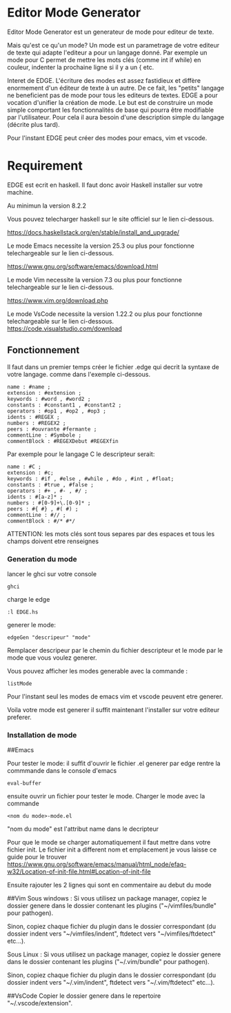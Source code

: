 # Editor Mode Generator


Editor Mode Generator est un generateur de mode pour editeur de texte.

Mais qu'est ce qu'un mode?
Un mode est un parametrage de votre editeur de texte qui adapte l'editeur a pour un langage donné.
Par exemple un mode pour C permet de mettre les mots clés (comme int if while) en couleur, indenter la prochaine ligne si il y a un { etc.


Interet de EDGE.
L'écriture des modes est assez fastidieux et diffère enormement d'un éditeur de texte à un autre. De ce fait, les "petits" langage ne beneficient pas de mode pour tous les editeurs de textes. 
EDGE a pour vocation d'unifier la création de mode. Le but est de construire un mode simple comportant les fonctionnalités de base qui pourra être modifiable par l'utilisateur. Pour cela il aura besoin d'une description simple du langage (décrite plus tard).


Pour l'instant EDGE peut créer des modes pour emacs, vim et vscode.

# Requirement

EDGE est ecrit en haskell. Il faut donc avoir Haskell installer sur votre machine.

Au minimun la version 8.2.2

  

Vous pouvez telecharger haskell sur le site officiel sur le lien ci-dessous.

  

<https://docs.haskellstack.org/en/stable/install_and_upgrade/>



Le mode Emacs necessite la version 25.3 ou plus pour fonctionne telechargeable sur le lien ci-dessous.

<https://www.gnu.org/software/emacs/download.html>  

Le mode Vim necessite la version 7.3 ou plus pour fonctionne telechargeable sur le lien ci-dessous.

<https://www.vim.org/download.php>
  
Le mode VsCode necessite la version 1.22.2 ou plus pour fonctionne telechargeable sur le lien ci-dessous.
<https://code.visualstudio.com/download>

## Fonctionnement
Il faut dans un premier temps créer le fichier .edge qui decrit la syntaxe de votre langage.
comme dans l'exemple ci-dessous.

```
name : #name ;
extension : #extension ;
keywords : #word , #word2 ;
constants : #constant1 , #constant2 ;
operators : #op1 , #op2 , #op3 ;
idents : #REGEX ;
numbers : #REGEX2 ;
peers : #ouvrante #fermante ;
commentLine : #Symbole ;
commentBlock : #REGEXDebut #REGEXfin
```
Par exemple pour le langage C le descripteur serait:

```
name : #C ;
extension : #c;
keywords : #if , #else , #while , #do , #int , #float;
constants : #true , #false ;
operators : #+ , #- , #/ ;
idents : #[a-z]* ;
numbers : #[0-9]+\.[0-9]* ;
peers : #{ #} , #( #) ;
commentLine : #// ;
commentBlock : #/* #*/
```


ATTENTION: les mots clés sont tous separes par des espaces et tous les champs doivent etre renseignes
### Generation du mode

lancer le ghci sur votre console
```
ghci
```
  
charge le edge
```
:l EDGE.hs
```

generer le mode:

```
edgeGen "descripeur" "mode"
```

Remplacer descripeur par le chemin du fichier descripteur et le mode par le mode que vous voulez generer.

Vous pouvez afficher les modes generable avec la commande :

```
listMode
```
Pour l'instant seul les modes de emacs vim et vscode peuvent etre generer.
 
Voila votre mode est generer il suffit maintenant l'installer sur votre editeur preferer.

### Installation de mode

##Emacs

Pour tester le mode: il suffit d'ouvrir le fichier .el generer par edge
rentre la commmande dans le console d'emacs
```
eval-buffer
```

ensuite ouvrir un fichier pour tester le mode.
Charger le mode avec la commande 
```
<nom du mode>-mode.el
```
"nom du mode" est l'attribut name dans le decripteur

Pour que le mode se charger automatiquement il faut mettre dans votre fichier init.
Le fichier init a different nom et emplacement je vous laisse ce guide pour le trouver
<https://www.gnu.org/software/emacs/manual/html_node/efaq-w32/Location-of-init-file.html#Location-of-init-file>


Ensuite rajouter les 2 lignes qui sont en commentaire au debut du mode

##Vim
Sous windows :
Si vous utilisez un package manager, copiez le dossier genere dans le dossier contenant les plugins ("~/vimfiles/bundle" pour pathogen).

Sinon, copiez chaque fichier du plugin dans le dossier correspondant (du dossier indent vers "~/vimfiles/indent", ftdetect vers "~/vimfiles/ftdetect" etc...).

Sous Linux :
Si vous utilisez un package manager, copiez le dossier genere dans le dossier contenant les plugins ("~/.vim/bundle" pour pathogen).

Sinon, copiez chaque fichier du plugin dans le dossier correspondant (du dossier indent vers "~/.vim/indent", ftdetect vers "~/.vim/ftdetect" etc...).

##VsCode
Copier le dossier genere dans le repertoire "~/.vscode/extension".
